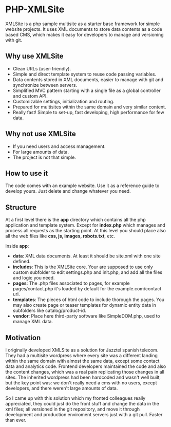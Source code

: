 PHP-XMLSite
============
XMLSite is a php sample multisite as a starter base framework for simple website projects. It uses XML documents to store data contents as a code based CMS, which makes it easy for developers to manage and versioning with git.

Why use XMLSite
----------------
* Clean URLs (user-friendly).
* Simple and direct template system to reuse code passing variables.
* Data contents stored in XML documents, easier to manage with git and synchronize between servers.
* Simplified MVC pattern starting with a single file as a global controller and custom API.
* Customizable settings, initialization and routing.
* Prepared for multisites within the same domain and very similar content.
* Really fast! Simple to set-up, fast developing, high performance for few data.

Why not use XMLSite
--------------------
* If you need users and access management.
* For large amounts of data.
* The project is not that simple.

How to use it
--------------
The code comes with an example website. Use it as a reference guide to develop yours. Just delete and change whatever you need.

Structure
----------
At a first level there is the **app** directory which contains all the php application and template system. Except for **index.php** which manages and process all requests as the starting point. At this level you should place also all the web files like **css, js, images, robots.txt**, etc.

Inside **app**:

* **data**: XML data documents. At least it should be site.xml with one site defined.
* **includes**: This is the XMLSite core. Your are supposed to use only custom subfolder to edit settings.php and init.php, and add all the files and logic you need.
* **pages**: The .php files associated to pages, for example pages/contact.php it's loaded by default for the example.com/contact url.
* **templates**: The pieces of html code to include thorough the pages. You may also create page or teaser templates for dynamic entity data in subfolders like catalog/product-id.
* **vendor**: Place here third-party software like SimpleDOM.php, used to manage XML data.

Motivation
-----------
I originally developed XMLSite as a solution for Jazztel spanish telecom. They had a multisite wordpress where every site was a different landing within the same domain with almost the same data, except some contact data and analytics code. Frontend developers maintained the code and also the content changes, which was a real pain replicating those changes in all sites. The inherited wordpress had been hardcoded and wasn't well built, but the key point was: we don't really need a cms with no users, except developers, and there weren't large amounts of data.

So I came up with this solution which my fronted colleagues really appreciated, they could just do the front stuff and change the data in the xml files; all versioned in the git repository, and move it through development and production enviroment servers just with a git pull. Faster than ever.
